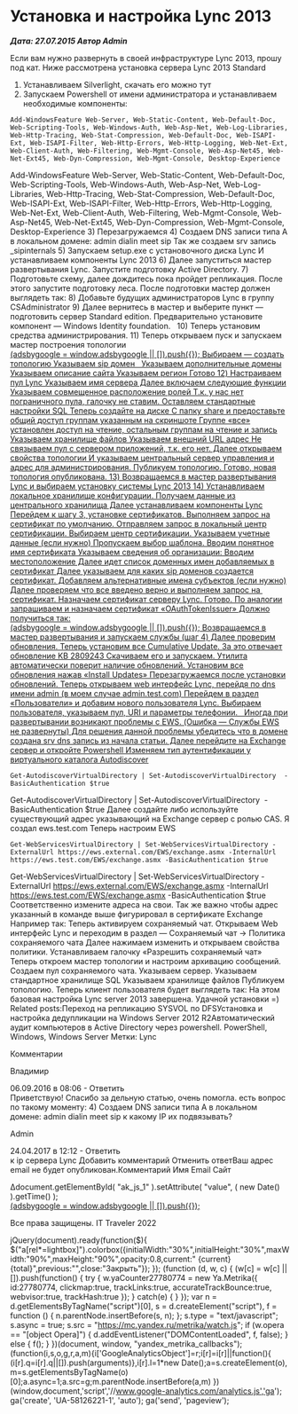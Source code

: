 # Установка и настройка Lync 2013                	  
***Дата: 27.07.2015 Автор Admin***

Если вам нужно развернуть в своей инфраструктуре Lync 2013, прошу под кат.
Ниже рассмотрена установка сервера Lync 2013 Standard
1) Устанавливаем Silverlight, скачать его можно тут
2) Запускаем Powershell от имени администратора и устанавливаем необходимые компоненты:
```
Add-WindowsFeature Web-Server, Web-Static-Content, Web-Default-Doc, Web-Scripting-Tools, Web-Windows-Auth, Web-Asp-Net, Web-Log-Libraries, Web-Http-Tracing, Web-Stat-Compression, Web-Default-Doc, Web-ISAPI-Ext, Web-ISAPI-Filter, Web-Http-Errors, Web-Http-Logging, Web-Net-Ext, Web-Client-Auth, Web-Filtering, Web-Mgmt-Console, Web-Asp-Net45, Web-Net-Ext45, Web-Dyn-Compression, Web-Mgmt-Console, Desktop-Experience
```
Add-WindowsFeature Web-Server, Web-Static-Content, Web-Default-Doc, Web-Scripting-Tools, Web-Windows-Auth, Web-Asp-Net, Web-Log-Libraries, Web-Http-Tracing, Web-Stat-Compression, Web-Default-Doc, Web-ISAPI-Ext, Web-ISAPI-Filter, Web-Http-Errors, Web-Http-Logging, Web-Net-Ext, Web-Client-Auth, Web-Filtering, Web-Mgmt-Console, Web-Asp-Net45, Web-Net-Ext45, Web-Dyn-Compression, Web-Mgmt-Console, Desktop-Experience
3) Перезагружаемся
4) Создаем DNS записи типа A в локальном домене:
admin
dialin
meet
sip
Так же создаем srv запись _sipinternals
5) Запускаем setup.exe с установочного диска Lync
И устанавливаем компоненты Lync 2013
6) Далее запуститься мастер развертывания Lync. Запустите подготовку Active Directory.
7) Подготовьте схему, далее дождитесь пока пройдет репликация. После этого запустите подготовку леса.
После подготовки мастер должен выглядеть так:
8) Добавьте будущих администраторов Lync в группу CSAdministrator
9) Далее вернитесь в мастер и выберите пункт &#8212; подготовить сервер Standard edition. Предварительно установите компонент &#8212; Windows Identity foundation.
&nbsp;
10) Теперь установим средства администрирования.
11) Теперь открываем пуск и запускаем мастер построения топологии
<ins class="adsbygoogle"
style="display:block"
data-ad-client="ca-pub-1890562251101921"
data-ad-slot="9117958896"
data-ad-format="auto">
(adsbygoogle = window.adsbygoogle || []).push({});
Выбираем &#8212; создать топологию
Указываем sip домен
&nbsp;
Указываем дополнительные домены
Указываем описание сайта
Указываем регион
Готово
12) Настраиваем пул Lync
Указываем имя сервера
Далее включаем следующие функции
Указываем совмещенное расположение ролей
Т.к. у нас нет пограничного пула, галочку не ставим.
Оставляем стандартные настройки SQL
Теперь создайте на диске С папку share и предоставьте общий доступ группам указанным на скриншоте
Группе &#171;все&#187; установлен доступ на чтение, остальным группам на чтение и запись
Указываем хранилище файлов
Указываем внешний URL адрес
Не связываем пул с сервером приложений, т.к. его нет.
Далее открываем свойства топологии
И указываем центральный сервер управления и адрес для администрирования.
Публикуем топологию.
Готово, новая топология опубликована.
13) Возвращаемся в мастер развертывания Lync и выбираем установку системы Lync 2013
14) Устанавливаем локальное хранилище конфигурации.
Получаем данные из центрального хранилища
Далее устанавливаем компоненты Lync
Перейдем к шагу 3, установке сертификатов.
Выполняем запрос на сертификат по умолчанию.
Отправляем запрос в локальный центр сертификации.
Выбираем центр сертификации.
Указываем учетные данные (если нужно)
Пропускаем выбор шаблона.
Вводим понятное имя сертификата
Указываем сведения об организации:
Вводим местоположение
Далее идет список доменных имен добавляемых в сертификат
Далее указываем для каких sip доменов создается сертификат.
Добавляем альтернативные имена субъектов (если нужно)
Далее проверяем что все введено верно и выполняем запрос на  сертификат.
Назначаем сертификат серверу Lync.
Готово.
По аналогии запрашиваем и назначаем сертификат &#171;OAuthTokenIssuer&#187;
Должно получиться так:
<ins class="adsbygoogle"
style="display:block"
data-ad-client="ca-pub-1890562251101921"
data-ad-slot="9117958896"
data-ad-format="auto">
(adsbygoogle = window.adsbygoogle || []).push({});
Возвращаемся в мастер развертывания и запускаем службы (шаг 4)
Далее проверим обновления.
Теперь установим все Cumulative Update.
За это отвечает обновление KB 2809243
Скачиваем его и запускаем.
Утилита автоматически поверит наличие обновлений.
Установим все обновления нажав &#171;Install Updates&#187;
Перезагружаемся после установки обновлений.
Теперь открываем web интерфейс Lync, перейдя по dns имени admin (в моем случае admin.test.com)
Перейдем в раздел &#171;Пользователи&#187; и добавим нового пользователя Lync.
Выбираем пользователя, указываем пул, URI и параметры телефонии.
&nbsp;
Иногда при развертывании возникают проблемы с EWS. (Ошибка &#8212; Службы EWS не развернуты)
Для решения данной проблемы убедитесь что в домене создана srv dns запись из начала статьи.
Далее перейдите на Exchange сервер и откройте Powershell
Изменяем тип аутентификации у виртуального каталога Autodiscover
```
Get-AutodiscoverVirtualDirectory | Set-AutodiscoverVirtualDirectory  -BasicAuthentication $true
```
Get-AutodiscoverVirtualDirectory | Set-AutodiscoverVirtualDirectory&nbsp;&nbsp;-BasicAuthentication $true
Далее создайте либо используйте существующий адрес указывающий на Exchange сервер с ролью CAS.
Я создал ews.test.com
Теперь настроим EWS
```
Get-WebServicesVirtualDirectory | Set-WebServicesVirtualDirectory -ExternalUrl https://ews.external.com/EWS/exchange.asmx -InternalUrl https://ews.test.com/EWS/exchange.asmx -BasicAuthentication $true
```
Get-WebServicesVirtualDirectory | Set-WebServicesVirtualDirectory -ExternalUrl https://ews.external.com/EWS/exchange.asmx -InternalUrl https://ews.test.com/EWS/exchange.asmx -BasicAuthentication $true
Соответственно измените адреса на свои.
Так же важно чтобы адрес указанный в команде выше фигурировал в сертификате Exchange
Например так:
Теперь активируем сохраняемый чат.
Открываем Web интерфейс Lync и переходим в раздел &#8212; Сохраняемый чат -&gt; Политика сохраняемого чата
Далее нажимаем изменить и открываем свойства политики.
Устанавливаем галочку &#171;Разрешить сохраняемый чат&#187;
Теперь откроем мастер топологии и настроим архивацию сообщений.
Создаем пул сохраняемого чата.
Указываем сервер.
Указываем стандартное хранилище SQL
Указываем хранилище файлов
Публикуем топологию.
Теперь клиент пользователя будет выглядеть так:
На этом базовая настройка Lync server 2013 завершена.
Удачной установки =)
&nbsp;
Related posts:Переход на репликацию SYSVOL по DFSУстановка и настройка дедупликации  на Windows Server 2012 R2Автоматический аудит компьютеров в Active Directory через powershell.
 PowerShell, Windows, Windows Server 
 Метки: Lync  
                        
Комментарии
        
Владимир
  
06.09.2016 в 08:06 - 
Ответить                                
Приветствую! Спасибо за дельную статью, очень помогла. есть вопрос по такому моменту:
4) Создаем DNS записи типа A в локальном домене:
admin
dialin
meet
sip
к какому IP их подвязывать?
        
Admin
  
24.04.2017 в 12:12 - 
Ответить                                
к ip сервера Lync
Добавить комментарий Отменить ответВаш адрес email не будет опубликован.Комментарий Имя 
Email 
Сайт 
 
&#916;document.getElementById( "ak_js_1" ).setAttribute( "value", ( new Date() ).getTime() );	
<ins class="adsbygoogle"
style="display:block"
data-ad-client="ca-pub-1890562251101921"
data-ad-slot="9117958896"
data-ad-format="auto">
(adsbygoogle = window.adsbygoogle || []).push({});
  
Все права защищены. IT Traveler 2022 
                            
jQuery(document).ready(function($){
$("a[rel*=lightbox]").colorbox({initialWidth:"30%",initialHeight:"30%",maxWidth:"90%",maxHeight:"90%",opacity:0.8,current:" {current}  {total}",previous:"",close:"Закрыть"});
});
(function (d, w, c) {
(w[c] = w[c] || []).push(function() {
try {
w.yaCounter27780774 = new Ya.Metrika({
id:27780774,
clickmap:true,
trackLinks:true,
accurateTrackBounce:true,
webvisor:true,
trackHash:true
});
} catch(e) { }
});
var n = d.getElementsByTagName("script")[0],
s = d.createElement("script"),
f = function () { n.parentNode.insertBefore(s, n); };
s.type = "text/javascript";
s.async = true;
s.src = "https://mc.yandex.ru/metrika/watch.js";
if (w.opera == "[object Opera]") {
d.addEventListener("DOMContentLoaded", f, false);
} else { f(); }
})(document, window, "yandex_metrika_callbacks");
(function(i,s,o,g,r,a,m){i['GoogleAnalyticsObject']=r;i[r]=i[r]||function(){
(i[r].q=i[r].q||[]).push(arguments)},i[r].l=1*new Date();a=s.createElement(o),
m=s.getElementsByTagName(o)[0];a.async=1;a.src=g;m.parentNode.insertBefore(a,m)
})(window,document,'script','//www.google-analytics.com/analytics.js','ga');
ga('create', 'UA-58126221-1', 'auto');
ga('send', 'pageview');
